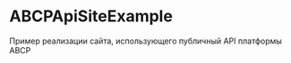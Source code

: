 ABCPApiSiteExample
==================

Пример реализации сайта, использующего публичный API платформы ABCP
